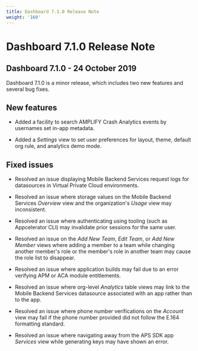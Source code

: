 ```yaml
---
title: Dashboard 7.1.0 Release Note
weight: '160'
---
```


# Dashboard 7.1.0 Release Note

## Dashboard 7.1.0 - 24 October 2019

Dashboard 7.1.0 is a minor release, which includes two new features and several bug fixes.

## New features

* Added a facility to search AMPLIFY Crash Analytics events by usernames set in-app metadata.

* Added a _Settings_ view to set user preferences for layout, theme, default org rule, and analytics demo mode.

## Fixed issues

* Resolved an issue displaying Mobile Backend Services request logs for datasources in Virtual Private Cloud environments.

* Resolved an issue where storage values on the Mobile Backend Services _Overview_ view and the organization's _Usage_ view may inconsistent.

* Resolved an issue where authenticating using tooling (such as Appcelerator CLI) may invalidate prior sessions for the same user.

* Resolved an issue on the _Add New Team_, _Edit Team_, or _Add New Member_ views where adding a member to a team while changing another member's role or the member's role in another team may cause the role list to disappear.

* Resolved an issue where application builds may fail due to an error verifying APM or ACA module entitlements.

* Resolved an issue where org-level _Analytics_ table views may link to the Mobile Backend Services datasource associated with an app rather than to the app.

* Resolved an issue where phone number verifications on the _Account_ view may fail if the phone number provided did not follow the E.164 formatting standard.

* Resolved an issue where navigating away from the APS SDK app _Services_ view while generating keys may have shown an error.
